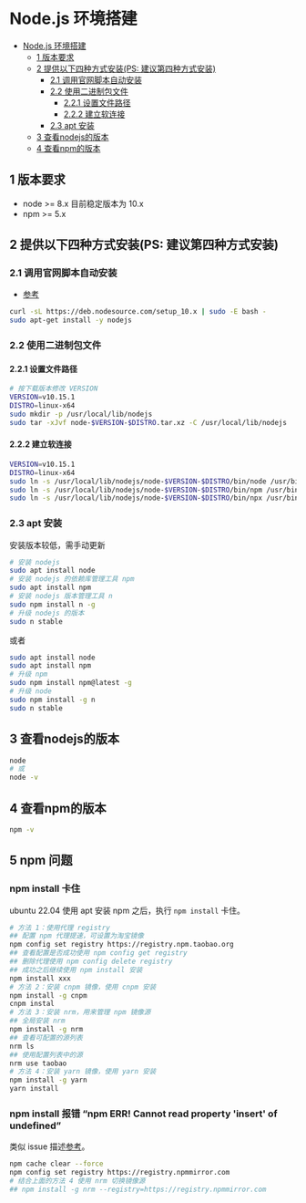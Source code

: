 # Node.js 环境搭建

- [Node.js 环境搭建](#nodejs-%E7%8E%AF%E5%A2%83%E6%90%AD%E5%BB%BA)
  - [1 版本要求](#1-%E7%89%88%E6%9C%AC%E8%A6%81%E6%B1%82)
  - [2 提供以下四种方式安装(PS: 建议第四种方式安装)](#2-%E6%8F%90%E4%BE%9B%E4%BB%A5%E4%B8%8B%E5%9B%9B%E7%A7%8D%E6%96%B9%E5%BC%8F%E5%AE%89%E8%A3%85ps-%E5%BB%BA%E8%AE%AE%E7%AC%AC%E5%9B%9B%E7%A7%8D%E6%96%B9%E5%BC%8F%E5%AE%89%E8%A3%85)
    - [2.1 调用官网脚本自动安装](#21-%E8%B0%83%E7%94%A8%E5%AE%98%E7%BD%91%E8%84%9A%E6%9C%AC%E8%87%AA%E5%8A%A8%E5%AE%89%E8%A3%85)
    - [2.2 使用二进制包文件](#22-%E4%BD%BF%E7%94%A8%E4%BA%8C%E8%BF%9B%E5%88%B6%E5%8C%85%E6%96%87%E4%BB%B6)
      - [2.2.1 设置文件路径](#221-%E8%AE%BE%E7%BD%AE%E6%96%87%E4%BB%B6%E8%B7%AF%E5%BE%84)
      - [2.2.2 建立软连接](#222-%E5%BB%BA%E7%AB%8B%E8%BD%AF%E8%BF%9E%E6%8E%A5)
    - [2.3 apt 安装](#23-apt-%E5%AE%89%E8%A3%85)
  - [3 查看nodejs的版本](#3-%E6%9F%A5%E7%9C%8Bnodejs%E7%9A%84%E7%89%88%E6%9C%AC)
  - [4 查看npm的版本](#4-%E6%9F%A5%E7%9C%8Bnpm%E7%9A%84%E7%89%88%E6%9C%AC)

## 1 版本要求

- node >= 8.x 目前稳定版本为 10.x
- npm >= 5.x

## 2 提供以下四种方式安装(PS: 建议第四种方式安装)

### 2.1 调用官网脚本自动安装

- [参考](https://github.com/nodesource/distributions/blob/master/README.md#debinstall)

```sh
curl -sL https://deb.nodesource.com/setup_10.x | sudo -E bash -
sudo apt-get install -y nodejs
```

### 2.2 使用二进制包文件

#### 2.2.1 设置文件路径

```sh
# 按下载版本修改 VERSION
VERSION=v10.15.1
DISTRO=linux-x64
sudo mkdir -p /usr/local/lib/nodejs
sudo tar -xJvf node-$VERSION-$DISTRO.tar.xz -C /usr/local/lib/nodejs
```

#### 2.2.2 建立软连接

```sh
VERSION=v10.15.1
DISTRO=linux-x64
sudo ln -s /usr/local/lib/nodejs/node-$VERSION-$DISTRO/bin/node /usr/bin/node
sudo ln -s /usr/local/lib/nodejs/node-$VERSION-$DISTRO/bin/npm /usr/bin/npm
sudo ln -s /usr/local/lib/nodejs/node-$VERSION-$DISTRO/bin/npx /usr/bin/npx
```

### 2.3 apt 安装

安装版本较低，需手动更新

```sh
# 安装 nodejs
sudo apt install node
# 安装 nodejs 的依赖库管理工具 npm
sudo apt install npm
# 安装 nodejs 版本管理工具 n
sudo npm install n -g
# 升级 nodejs 的版本
sudo n stable
```

或者

```sh
sudo apt install node
sudo apt install npm
# 升级 npm
sudo npm install npm@latest -g
# 升级 node
sudo npm install -g n
sudo n stable
```

## 3 查看nodejs的版本

```sh
node
# 或
node -v
```

## 4 查看npm的版本

```sh
npm -v
```

## 5 npm 问题

### npm install 卡住

ubuntu 22.04 使用 apt 安装 npm 之后，执行 `npm install` 卡住。

```sh
# 方法 1：使用代理 registry
## 配置 npm 代理提速，可设置为淘宝镜像
npm config set registry https://registry.npm.taobao.org
## 查看配置是否成功使用 npm config get registry
## 删除代理使用 npm config delete registry
## 成功之后继续使用 npm install 安装
npm install xxx
# 方法 2：安装 cnpm 镜像，使用 cnpm 安装
npm install -g cnpm
cnpm instal
# 方法 3：安装 nrm，用来管理 npm 镜像源
## 全局安装 nrm
npm install -g nrm
## 查看可配置的源列表
nrm ls
## 使用配置列表中的源
nrm use taobao
# 方法 4：安装 yarn 镜像，使用 yarn 安装
npm install -g yarn
yarn install
```

### npm install 报错 “npm ERR! Cannot read property 'insert' of undefined”

类似 issue 描述[参考](https://github.com/npm/cli/issues/4876)。

```sh
npm cache clear --force
npm config set registry https://registry.npmmirror.com
# 结合上面的方法 4 使用 nrm 切换镜像源
## npm install -g nrm --registry=https://registry.npmmirror.com
```
